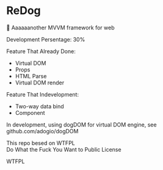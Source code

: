 # ReDog

:flags: Aaaaaanother MVVM framework for web

Development Persentage: 30%

Feature That Already Done:

-   Virtual DOM
-   Props
-   HTML Parse
-   Virtual DOM render

Feature That Indevelopment:

-   Two-way data bind
-   Component

In development, using dogDOM for virtual DOM engine, see github.com/adogio/dogDOM

This repo besed on WTFPL  
Do What the Fuck You Want to Public License

<a href="http://www.wtfpl.net/"><img
       src="http://www.wtfpl.net/wp-content/uploads/2012/12/wtfpl-badge-4.png"
       width="80" height="15" alt="WTFPL" /></a>
